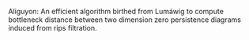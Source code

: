 Aliguyon:
An efficient algorithm birthed from Lumáwig to compute bottleneck distance between two dimension zero persistence diagrams induced from rips filtration.
